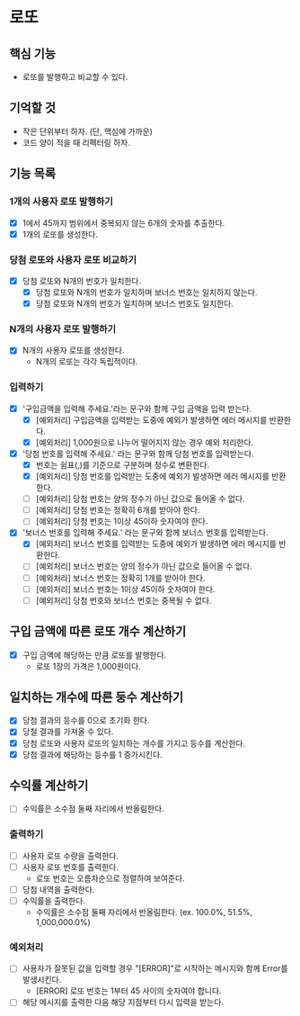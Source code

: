 # 로또

## 핵심  기능

- 로또를 발행하고 비교할 수 있다.

## 기억할 것

- 작은 단위부터 하자. (단, 핵심에 가까운)
- 코드 양이 적을 때 리펙터링 하자.

## 기능 목록

### 1개의 사용자 로또 발행하기

- [x] 1에서 45까지 범위에서 중복되지 않는 6개의 숫자를 추출한다.
- [x] 1개의 로또를 생성한다.

### 당첨 로또와 사용자 로또 비교하기

- [x] 당첨 로또와 N개의 번호가 일치한다.
  - [x] 당첨 로또와 N개의 번호가 일치하며 보너스 번호는 일치하지 않는다.
  - [x] 당첨 로또와 N개의 번호가 일치하며 보너스 번호도 일치한다.

### N개의 사용자 로또 발행하기

- [x] N개의 사용자 로또를 생성한다.
  - N개의 로또는 각각 독립적이다.

### 입력하기

- [x] '구입금액을 입력해 주세요.'라는 문구와 함께 구입 금액을 입력 받는다.
  - [x] [예외처리] 구입금액을 입력받는 도중에 예외가 발생하면 에러 메시지를 반환한다.
  - [x] [예외처리] 1,000원으로 나누어 떨어지지 않는 경우 예외 처리한다.

- [x] '당첨 번호를 입력해 주세요.' 라는 문구와 함께 당첨 번호를 입력받는다.
  - [x] 번호는 쉼표(,)를 기준으로 구분하며 정수로 변환한다.
  - [x] [예외처리] 당첨 번호를 입력받는 도중에 예외가 발생하면 에러 메시지를 반환한다.
  - [ ] [예외처리] 당첨 번호는 양의 정수가 아닌 값으로 들어올 수 없다.
  - [ ] [예외처리] 당첨 번호는 정확히 6개를 받아야 한다.
  - [ ] [예외처리] 당첨 번호는 1이상 45이하 숫자여야 한다.
- [x] '보너스 번호를 입력해 주세요.' 라는 문구와 함께 보너스 번호를 입력받는다.
  - [x] [예외처리] 보너스 번호를 입력받는 도중에 예외가 발생하면 에러 메시지를 반환한다.
  - [ ] [예외처리] 보너스 번호는 양의 정수가 아닌 값으로 들어올 수 없다.
  - [ ] [예외처라] 보너스 번호는 정확히 1개를 받아야 한다.
  - [ ] [예외처리] 보너스 번호는 1이상 45이하 숫자여야 한다.
  - [ ] [예외처리] 당첨 번호와 보너스 번호는 중복될 수 없다.

## 구입 금액에 따른 로또 개수 계산하기

- [x] 구입 금액에 해당하는 만큼 로또를 발행한다.
  - 로또 1장의 가격은 1,000원이다.

## 일치하는 개수에 따른 둥수 계산하기

- [x] 당첨 결과의 등수를 0으로 초기화 한다.
- [x] 당철 결과를 가져올 수 있다.
- [x] 당첨 로또와 사용자 로또의 일치하는 개수를 가지고 등수를 계산한다.
- [x] 당첨 결과에 해당하는 등수를 1 증가시킨다.

## 수익률 계산하기

- [ ] 수익률은 소수점 둘째 자리에서 반올림한다.

### 출력하기

- [ ] 사용자 로또 수량을 출력한다.
- [ ] 사용자 로또 번호를 출력한다.
  - 로또 번호는 오름차순으로 정렬하여 보여준다.
- [ ] 당첨 내역을 출력한다.
- [ ] 수익률을 출력한다.
  - 수익률은 소수점 둘째 자리에서 반올림한다. (ex. 100.0%, 51.5%, 1,000,000.0%)

### 예외처리

- [ ] 사용자가 잘못된 값을 입력할 경우 "[ERROR]"로 시작하는 메시지와 함께 Error를 발생시킨다.
  - [ERROR] 로또 번호는 1부터 45 사이의 숫자여야 합니다.
- [ ] 해당 메시지를 출력한 다음 해당 지점부터 다시 입력을 받는다.
